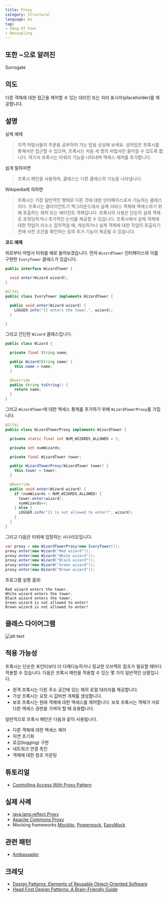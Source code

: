 ```yaml
---
title: Proxy
category: Structural
language: ko
tag:
- Gang Of Four
- Decoupling
---
```


## 또한 ~으로 알려진

Surrogate

## 의도

다른 객체에 대한 접근을 제어할 수 있는 대리인 또는 자리 표시자(placeholder)를 제공합니다.

## 설명

실제 예제

> 지역 마법사들이 주문을 공부하러 가는 탑을 상상해 보세요. 상아탑은 프록시를 통해서만 접근할 수 있으며, 프록시는 처음 세 명의 마법사만 들어갈 수 있도록 합니다. 여기서 프록시는 타워의 기능을 나타내며 액세스
> 제어를 추가합니다.

쉽게 말하자면

> 프록시 패턴을 사용하여, 클래스는 다른 클래스의 기능을 나타냅니다.

Wikipedia에 의하면

> 프록시는 가장 일반적인 형태로 다른 것에 대한 인터페이스로서 기능하는 클래스이다. 프록시는 클라이언트가 백그라운드에서 실제 서비스 객체에 액세스하기 위해 호출하는 래퍼 또는 에이전트 객체입니다. 프록시의 사용은
> 단순히 실제 객체로 포워딩하거나 추가적인 논리를 제공할 수 있습니다. 프록시에서 실제 객체에 대한 작업이 리소스 집약적일 때, 캐싱하거나 실제 객체에 대한 작업이 호출되기 전에 사전 조건을 확인하는 등의 추가 기능이
> 제공될 수 있습니다.

**코드 예제**

위로부터 마법사 타워를 예로 들어보겠습니다. 먼저 `WiszrdTower` 인터페이스와 이를 구현한
`IvoryTower` 클래스가 있습니다.

```java
public interface WizardTower {

  void enter(Wizard wizard);
}

@Slf4j
public class IvoryTower implements WizardTower {

  public void enter(Wizard wizard) {
    LOGGER.info("{} enters the tower.", wizard);
  }

}
```

그리고 간단한 `Wizard` 클래스입니다.

```java
public class Wizard {

  private final String name;

  public Wizard(String name) {
    this.name = name;
  }

  @Override
  public String toString() {
    return name;
  }
}
```

그리고 `WizardTower`에 대한 엑세스 통제를 추가하기 위해 `WizardTowerProxy`를 가집니다.

```java
@Slf4j
public class WizardTowerProxy implements WizardTower {

  private static final int NUM_WIZARDS_ALLOWED = 3;

  private int numWizards;

  private final WizardTower tower;

  public WizardTowerProxy(WizardTower tower) {
    this.tower = tower;
  }

  @Override
  public void enter(Wizard wizard) {
    if (numWizards < NUM_WIZARDS_ALLOWED) {
      tower.enter(wizard);
      numWizards++;
    } else {
      LOGGER.info("{} is not allowed to enter!", wizard);
    }
  }
}
```

그리고 다음은 타워에 입장하는 시나리오입니다.

```java
var proxy = new WizardTowerProxy(new IvoryTower());
proxy.enter(new Wizard("Red wizard"));
proxy.enter(new Wizard("White wizard"));
proxy.enter(new Wizard("Black wizard"));
proxy.enter(new Wizard("Green wizard"));
proxy.enter(new Wizard("Brown wizard"));
```

프로그램 실행 결과:

```
Red wizard enters the tower.
White wizard enters the tower.
Black wizard enters the tower.
Green wizard is not allowed to enter!
Brown wizard is not allowed to enter!
```

## 클래스 다이어그램

![alt text](./etc/proxy.urm.png "Proxy pattern class diagram")

## 적용 가능성

프록시는 단순한 포인터보다 더 다재다능하거나 정교한 오브젝트 참조가 필요할 때마다 적용할 수 있습니다. 다음은 프록시 패턴을 적용할 수 있는 몇 가지 일반적인 상황입니다.

* 원격 프록시는 다른 주소 공간에 있는 체의 로컬 대리자를 제공합니다.
* 가상 프록시는 요청 시 값비싼 개체를 생성합니다.
* 보호 프록시는 원래 객체에 대한 액세스를 제어합니다. 보호 프록시는 객체가 서로 다른 액세스 권한을 가져야 할 때 유용합니다.

일반적으로 프록시 패턴은 다음과 같이 사용됩니다.

* 다른 객체에 대한 액세스 제어
* 지연 초기화
* 로깅(logging) 구현
* 네트워크 연결 촉진
* 객체에 대한 참조 카운팅

## 튜토리얼

* [Controlling Access With Proxy Pattern](http://java-design-patterns.com/blog/controlling-access-with-proxy-pattern/)

## 실제 사례

* [java.lang.reflect.Proxy](http://docs.oracle.com/javase/8/docs/api/java/lang/reflect/Proxy.html)
* [Apache Commons Proxy](https://commons.apache.org/proper/commons-proxy/)
* Mocking frameworks [Mockito](https://site.mockito.org/),
  [Powermock](https://powermock.github.io/), [EasyMock](https://easymock.org/)

## 관련 패턴

* [Ambassador](https://java-design-patterns.com/patterns/ambassador/)

## 크레딧

* [Design Patterns: Elements of Reusable Object-Oriented Software](https://www.amazon.com/gp/product/0201633612/ref=as_li_tl?ie=UTF8&camp=1789&creative=9325&creativeASIN=0201633612&linkCode=as2&tag=javadesignpat-20&linkId=675d49790ce11db99d90bde47f1aeb59)
* [Head First Design Patterns: A Brain-Friendly Guide](https://www.amazon.com/gp/product/0596007124/ref=as_li_tl?ie=UTF8&camp=1789&creative=9325&creativeASIN=0596007124&linkCode=as2&tag=javadesignpat-20&linkId=6b8b6eea86021af6c8e3cd3fc382cb5b)
